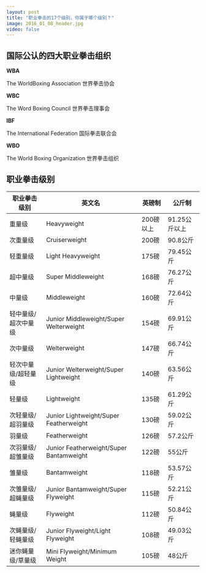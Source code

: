 ```yaml
---
layout: post
title: "职业拳击的17个级别，你属于哪个级别？"
image: 2016_01_08_header.jpg
video: false
---
```


## 国际公认的四大职业拳击组织

**WBA**

The WorldBoxing Association 世界拳击协会

**WBC**

The Word Boxing Council 世界拳击理事会

**IBF**

The International Federation 国际拳击联合会

**WBO**

The World Boxing Organization 世界拳击组织

## 职业拳击级别

职业拳击级别 | 英文名 | 英磅制 | 公斤制
------------ | ------------- | ------------ | ------------
重量级 | Heavyweight  | 200磅以上 | 91.25公斤以上
次重量级 | Cruiserweight  | 200磅 | 90.8公斤
轻重量级 | Light Heavyweight | 175磅 | 79.45公斤
超中量级 | Super Middleweight | 168磅 | 76.27公斤
中量级 | Middleweight | 160磅 | 72.64公斤
轻中量级/超次中量级 | Junior Middleweight/Super Welterweight| 154磅| 69.91公斤
次中量级 | Welterweight | 147磅 |66.74公斤
轻次中量级/超轻量级 | Junior Welterweight/Super Lightweight | 140磅 | 63.56公斤
轻量级 | Lightweight| 135磅 | 61.29公斤
次轻量级/超羽量级 | Junior Lightweight/Super Featherweight |130磅 |59.02公斤
羽量级 | Featherweight | 126磅 | 57.2公斤
次羽量级/超雏量级 | Junior Featherweight/Super Bantamweight | 122磅 | 55公斤
雏量级 | Bantamweight | 118磅 | 53.57公斤
次雏量级/超蝇量级 | Junior Bantamweight/Super Flyweight | 115磅 | 52.21公斤
蝇量级 | Flyweight | 112磅 | 50.84公斤
次蝇量级/轻蝇量级 | Junior Flyweight/Light Flyweight | 108磅 | 49.03公斤
迷你蝇量级/草量级 | Mini Flyweight/Minimum Weight | 105磅 | 48公斤
